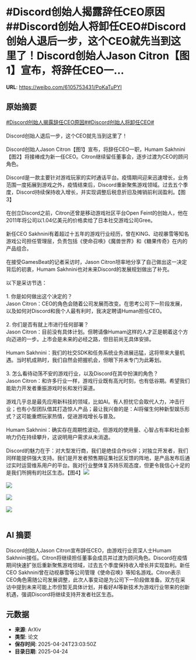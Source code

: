 # #Discord创始人揭露辞任CEO原因##Discord创始人将卸任CEO#Discord创始人退后一步，这个CEO就先当到这里了！Discord创始人Jason Citron【图1】宣布，将辞任CEO一...

**URL**: https://weibo.com/6105753431/PoKaTuPYI

## 原始摘要

<a href="https://m.weibo.cn/search?containerid=231522type%3D1%26t%3D10%26q%3D%23Discord%E5%88%9B%E5%A7%8B%E4%BA%BA%E6%8F%AD%E9%9C%B2%E8%BE%9E%E4%BB%BBCEO%E5%8E%9F%E5%9B%A0%23&amp;extparam=%23Discord%E5%88%9B%E5%A7%8B%E4%BA%BA%E6%8F%AD%E9%9C%B2%E8%BE%9E%E4%BB%BBCEO%E5%8E%9F%E5%9B%A0%23" data-hide=""><span class="surl-text">#Discord创始人揭露辞任CEO原因#</span></a><a href="https://m.weibo.cn/search?containerid=231522type%3D1%26t%3D10%26q%3D%23Discord%E5%88%9B%E5%A7%8B%E4%BA%BA%E5%B0%86%E5%8D%B8%E4%BB%BBCEO%23&amp;extparam=%23Discord%E5%88%9B%E5%A7%8B%E4%BA%BA%E5%B0%86%E5%8D%B8%E4%BB%BBCEO%23" data-hide=""><span class="surl-text">#Discord创始人将卸任CEO#</span></a><br><br>Discord创始人退后一步，这个CEO就先当到这里了！<br><br>Discord创始人Jason Citron【图1】宣布，将辞任CEO一职，Humam Sakhnini【图2】将接棒成为新一任CEO。Citron继续留任董事会，逐步过渡为CEO的顾问角色。<br><br>Discord是一款主要针对游戏玩家的实时通话平台。疫情期间迎来迅速增长，业务范围一度拓展到游戏之外，疫情结束后，Discord重新聚焦游戏领域。过去五个季度，Discord持续保持收入增长，并实现调整后税息折旧及摊销前利润盈利。【图3】<br><br>在创立Discord之前，Citron还曾是移动游戏社区平台Open Feint的创始人，他在2011年将公司以1.04亿美元的价格卖给了日本社交游戏公司Gree。<br><br>新任CEO Sakhnini有着超过十五年的游戏行业经历，曾在KING、动视暴雪等知名游戏公司担任管理层，负责包括《使命召唤》《魔兽世界》和《糖果传奇》在内的产品组合。<br><br>在接受GamesBeat的记者采访时，Jason Citron坦率地分享了自己做出这一决定背后的初衷，Humam Sakhnini也对未来Discord的发展规划做出了补充。<br><br>以下是采访节选：<br><br>1. 你是如何做出这个决定的？<br>Jason Citron：CEO的角色会随着公司发展而改变。在思考公司下一阶段发展，以及如何对Discord和我个人最有利时，我决定聘请Human担任CEO。<br><br>2. 你们是否有就上市进行任何部署？<br>Jason Citron：目前没有具体计划。但聘请像Humam这样的人才正是朝着这个方向迈进的一步。上市会是未来的必经之路，但目前尚无具体安排。<br><br>Humam Sakhnini：我们的社交SDK和任务系统业务进展迅猛，这将带来大量机遇。当时机成熟时，我们自然会把握机会，但眼下并未专门为此筹划。<br><br>3. 怎么看待动荡不安的游戏行业，以及Discord在其中扮演的角色？<br>Jason Citron：和许多行业一样，游戏行业既有高光时刻，也有低谷期。希望我们能助力开发者重振游戏时长和发行渠道。<br><br>游戏几乎总是最先应用新科技的领域，比如AI。有人担忧它会取代人力，冲击行业；也有小型团队借其打造惊人产品；最让我兴奋的是：AI将催生何种新型娱乐形式？这可能重燃玩家热情，促进游戏增长与普及。<br><br>Humam Sakhnini：确实存在周期性波动，但游戏的使用量、心智占有率和社会影响力仍在持续攀升，这说明用户需求从未消退。<br><br>Discord的魅力在于：对大型发行商，我们是绝佳合作伙伴；对独立开发者，我们同样能提供强大支持。我们是开发者预售期征集社区反馈的阵地，是产品发布后通过实时运营维系用户的平台。我对行业整体复苏持乐观态度，但更令我信心十足的是我们所拥有的社区生态。【图4】<img style="" src="https://tvax2.sinaimg.cn/large/006Fd7o3gy1i0rx18wgpxj30m80xc7d6.jpg" referrerpolicy="no-referrer"><br><br><img style="" src="https://tvax3.sinaimg.cn/large/006Fd7o3gy1i0rx1fn8idj30m80xcar2.jpg" referrerpolicy="no-referrer"><br><br><img style="" src="https://tvax2.sinaimg.cn/large/006Fd7o3gy1i0rx1i0utzj30xc0iqdlz.jpg" referrerpolicy="no-referrer"><br><br><img style="" src="https://tvax2.sinaimg.cn/large/006Fd7o3gy1i0rx1ol8drj30xc0p0wy0.jpg" referrerpolicy="no-referrer"><br><br>

## AI 摘要

Discord创始人Jason Citron宣布辞任CEO，由游戏行业资深人士Humam Sakhnini接任。Citron将继续担任董事会成员并过渡为顾问角色。Discord在疫情期间快速扩张后重新聚焦游戏领域，过去五个季度保持收入增长并实现盈利。新任CEO Sakhnini曾在动视暴雪等公司管理《使命召唤》等知名游戏。Citron表示CEO角色需随公司发展调整，此次人事变动是为公司下一阶段做准备。双方在采访中提到未来可能上市但暂无具体计划，并看好AI等新技术为游戏行业带来的创新机遇，强调Discord将继续支持开发者社区生态。

## 元数据

- **来源**: ArXiv
- **类型**: 论文
- **保存时间**: 2025-04-24T23:03:50Z
- **目录日期**: 2025-04-24
